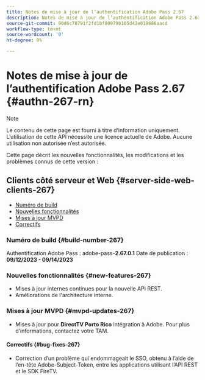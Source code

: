 ```yaml
---
title: Notes de mise à jour de l’authentification Adobe Pass 2.67
description: Notes de mise à jour de l’authentification Adobe Pass 2.67
source-git-commit: 90d6c78791f2fd1bf80979b105d42e019686aacd
workflow-type: tm+mt
source-wordcount: '0'
ht-degree: 0%

---
```


# Notes de mise à jour de l’authentification Adobe Pass 2.67 {#authn-267-rn}

>[!NOTE]
>
>Le contenu de cette page est fourni à titre d’information uniquement. L’utilisation de cette API nécessite une licence actuelle de Adobe. Aucune utilisation non autorisée n’est autorisée.

Cette page décrit les nouvelles fonctionnalités, les modifications et les problèmes connus de cette version :

## Clients côté serveur et Web {#server-side-web-clients-267}

* [Numéro de build](#build-number-267)
* [Nouvelles fonctionnalités](#new-features-267)
* [Mises à jour MVPD](#mvpd-updates-267)
* [Correctifs](#bug-fixes-267)

### Numéro de build {#build-number-267}

Authentification Adobe Pass : adobe-pass-**2.67.0.1**
Date de publication : **09/12/2023 - 09/14/2023**

### Nouvelles fonctionnalités {#new-features-267}

* Mises à jour internes continues pour la nouvelle API REST.
* Améliorations de l&#39;architecture interne.

### Mises à jour MVPD {#mvpd-updates-267}

* Mises à jour pour **DirectTV Porto Rico** intégration à Adobe. Pour plus d’informations, contactez votre TAM.

#### Correctifs {#bug-fixes-267}

* Correction d’un problème qui endommageait le SSO, obtenu à l’aide de l’en-tête Adobe-Subject-Token, entre les applications utilisant l’API REST et le SDK FireTV.
